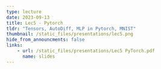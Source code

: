 ```yaml
---
type: lecture
date: 2023-09-13
title: Lec5 - Pytorch
tldr: "Tensors, AutoDiff, MLP in Pytorch, MNIST"
thumbnail: /static_files/presentations/lec5.png
hide_from_announcments: false
links:
    - url: /static_files/presentations/Lec5 PyTorch.pdf
      name: slides
---
```


